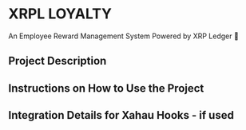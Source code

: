 # XRPL LOYALTY

An Employee Reward Management System Powered by XRP Ledger 🎯

## Project Description

## Instructions on How to Use the Project

## Integration Details for Xahau Hooks - if used
